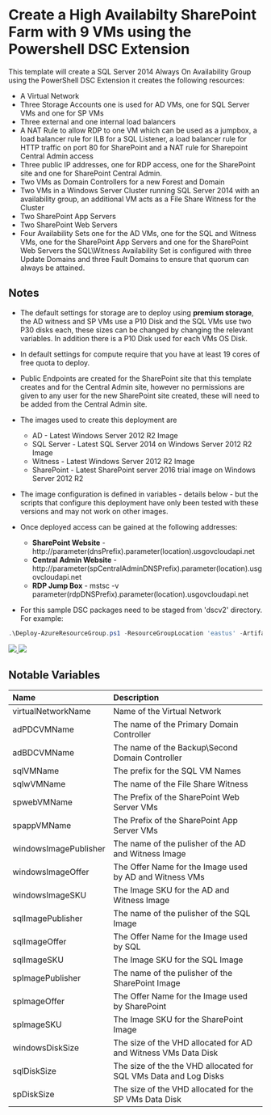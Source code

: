 # Create a High Availabilty SharePoint Farm with 9 VMs using the Powershell DSC Extension

This template will create a SQL Server 2014 Always On Availability Group using the PowerShell DSC Extension it creates the following resources:

+	A Virtual Network
+	Three Storage Accounts one is used for AD VMs, one for SQL Server VMs and one for SP VMs
+	Three external and one internal load balancers
+	A NAT Rule to allow RDP to one VM which can be used as a jumpbox, a load balancer rule for ILB for a SQL Listener, a load balancer rule for HTTP traffic on port 80 for SharePoint and a NAT rule for Sharepoint Central Admin access
+ 	Three public IP addresses, one for RDP access, one for the SharePoint site and one for SharePoint Central Admin.
+	Two VMs as Domain Controllers for a new Forest and Domain
+	Two VMs in a Windows Server Cluster running SQL Server 2014 with an availability group, an additional VM acts as a File Share Witness for the Cluster
+	Two SharePoint App Servers
+	Two SharePoint Web Servers
+	Four Availability Sets one for the AD VMs, one for the SQL and Witness VMs, one for the SharePoint App Servers and one for the SharePoint Web Servers the SQL\Witness Availability Set is configured with three Update Domains and three Fault Domains to ensure that quorum can always be attained.

## Notes

+	The default settings for storage are to deploy using **premium storage**, the AD witness and SP VMs use a P10 Disk and the SQL VMs use two P30 disks each, these sizes can be changed by changing the relevant variables. In addition there is a P10 Disk used for each VMs OS Disk.

+ 	In default settings for compute require that you have at least 19 cores of free quota to deploy.

+	Public Endpoints are created for the SharePoint site that this template creates and for the Central Admin site, however no permissions are given to any user for the new SharePoint site created, these will need to be added from the Central Admin site.

+ 	The images used to create this deployment are
	+ 	AD - Latest Windows Server 2012 R2 Image
	+ 	SQL Server - Latest SQL Server 2014 on Windows Server 2012 R2 Image
	+ 	Witness - Latest Windows Server 2012 R2 Image
	+	SharePoint - Latest SharePoint server 2016 trial image on Windows Server 2012 R2

+ 	The image configuration is defined in variables - details below - but the scripts that configure this deployment have only been tested with these versions and may not work on other images.

+ 	Once deployed access can be gained at the following addresses:

	+	**SharePoint Website** - http://parameter(dnsPrefix).parameter(location).usgovcloudapi.net
	+	**Central Admin Website** - http://parameter(spCentralAdminDNSPrefix).parameter(location).usgovcloudapi.net
	+	**RDP Jump Box** - mstsc -v parameter(rdpDNSPrefix).parameter(location).usgovcloudapi.net

+ 	For this sample DSC packages need to be staged from 'dscv2' directory. For example:

```PowerShell
.\Deploy-AzureResourceGroup.ps1 -ResourceGroupLocation 'eastus' -ArtifactStagingDirectory '[foldername]' -DSCSourceFolder 'dscv2'  
```


<a href="https://portal.azure.us/#create/Microsoft.Template/uri/https%3A%2F%2Fraw.githubusercontent.com%2Farnaldol%2Fsharepoint2013-ha-mag%2Fmaster%2Fazuredeploy.json" target="_blank">
    <img src="http://azuredeploy.net/deploybutton.png"/>
</a>
<a href="http://armviz.io/#/?load=https%3A%2F%2Fraw.githubusercontent.com%2Farnaldol%2Fsharepoint2013-ha-mag%2Fmaster%2Fazuredeploy.json" target="_blank">
    <img src="http://armviz.io/visualizebutton.png"/>
</a>

## Notable Variables

|Name|Description|
|:---|:---------------------|
|virtualNetworkName|Name of the Virtual Network|
|adPDCVMName|The name of the Primary Domain Controller|
|adBDCVMName|The name of the Backup\Second Domain Controller|
|sqlVMName|The prefix for the SQL VM Names|
|sqlwVMName|The name of the File Share Witness|
|spwebVMName|The Prefix of the SharePoint Web Server VMs|
|spappVMName|The Prefix of the SharePoint App Server VMs|
|windowsImagePublisher|The name of the pulisher of the AD and Witness Image|
|windowsImageOffer|The Offer Name for the Image used by AD and Witness VMs|
|windowsImageSKU|The Image SKU for the AD and Witness Image|
|sqlImagePublisher|The name of the pulisher of the SQL Image|
|sqlImageOffer|The Offer Name for the Image used by SQL|
|sqlImageSKU|The Image SKU for the SQL Image|
|spImagePublisher|The name of the pulisher of the SharePoint Image|
|spImageOffer|The Offer Name for the Image used by SharePoint|
|spImageSKU|The Image SKU for the SharePoint Image|
|windowsDiskSize|The size of the VHD allocated for AD and Witness VMs Data Disk|
|sqlDiskSize|The size of the the VHD allocated for SQL VMs Data and Log Disks|
|spDiskSize|The size of the VHD allocated for the SP VMs Data Disk|
